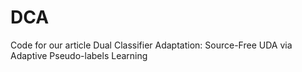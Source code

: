 # DCA
Code for our article Dual Classifier Adaptation: Source-Free UDA via Adaptive Pseudo-labels Learning
